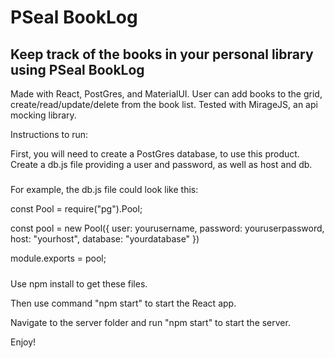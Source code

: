 # PSeal BookLog

## Keep track of the books in your personal library using PSeal BookLog

Made with React, PostGres, and MaterialUI. User can add books to the grid, create/read/update/delete from the book list. Tested with MirageJS, an api mocking library.

Instructions to run:

First, you will need to create a PostGres database, to use this product. Create a db.js file providing a user and password, as well as host and db. 

#####
For example, the db.js file could look like this:

const Pool = require("pg").Pool;

const pool = new Pool({
 user: yourusername,
 password: youruserpassword,
 host: "yourhost",
 database: "yourdatabase"
 })
 
 module.exports = pool; 
 
 #####
 
 Use npm install to get these files.
 
 Then use command "npm start" to start the React app.
 
 Navigate to the server folder and run "npm start" to start the server.
  
  
 Enjoy!

